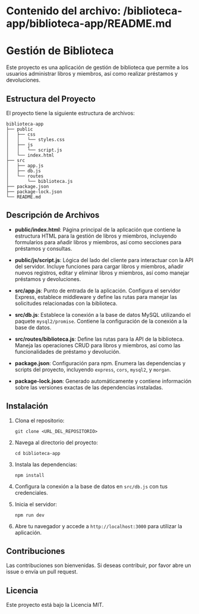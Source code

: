 # Contenido del archivo: /biblioteca-app/biblioteca-app/README.md

# Gestión de Biblioteca

Este proyecto es una aplicación de gestión de biblioteca que permite a los usuarios administrar libros y miembros, así como realizar préstamos y devoluciones.

## Estructura del Proyecto

El proyecto tiene la siguiente estructura de archivos:

```
biblioteca-app
├── public
│   ├── css
│   │   └── styles.css
│   ├── js
│   │   └── script.js
│   └── index.html
├── src
│   ├── app.js
│   ├── db.js
│   └── routes
│       └── biblioteca.js
├── package.json
├── package-lock.json
└── README.md
```

## Descripción de Archivos

- **public/index.html**: Página principal de la aplicación que contiene la estructura HTML para la gestión de libros y miembros, incluyendo formularios para añadir libros y miembros, así como secciones para préstamos y consultas.

- **public/js/script.js**: Lógica del lado del cliente para interactuar con la API del servidor. Incluye funciones para cargar libros y miembros, añadir nuevos registros, editar y eliminar libros y miembros, así como manejar préstamos y devoluciones.

- **src/app.js**: Punto de entrada de la aplicación. Configura el servidor Express, establece middleware y define las rutas para manejar las solicitudes relacionadas con la biblioteca.

- **src/db.js**: Establece la conexión a la base de datos MySQL utilizando el paquete `mysql2/promise`. Contiene la configuración de la conexión a la base de datos.

- **src/routes/biblioteca.js**: Define las rutas para la API de la biblioteca. Maneja las operaciones CRUD para libros y miembros, así como las funcionalidades de préstamo y devolución.

- **package.json**: Configuración para npm. Enumera las dependencias y scripts del proyecto, incluyendo `express`, `cors`, `mysql2`, y `morgan`.

- **package-lock.json**: Generado automáticamente y contiene información sobre las versiones exactas de las dependencias instaladas.

## Instalación

1. Clona el repositorio:
   ```
   git clone <URL_DEL_REPOSITORIO>
   ```

2. Navega al directorio del proyecto:
   ```
   cd biblioteca-app
   ```

3. Instala las dependencias:
   ```
   npm install
   ```

4. Configura la conexión a la base de datos en `src/db.js` con tus credenciales.

5. Inicia el servidor:
   ```
   npm run dev
   ```

6. Abre tu navegador y accede a `http://localhost:3000` para utilizar la aplicación.

## Contribuciones

Las contribuciones son bienvenidas. Si deseas contribuir, por favor abre un issue o envía un pull request.

## Licencia

Este proyecto está bajo la Licencia MIT.